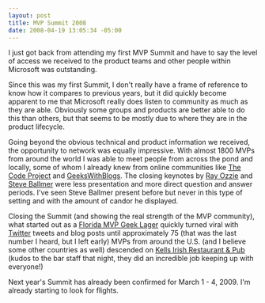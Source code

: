 ```yaml
---
layout: post
title: MVP Summit 2008
date: 2008-04-19 13:05:34 -05:00
---
```


I just got back from attending my first MVP Summit and have to say the level of access we received to the product teams and other people within Microsoft was outstanding. 

Since this was my first Summit, I don't really have a frame of reference to know how it compares to previous years, but it did quickly become apparent to me that Microsoft really does listen to community as much as they are able. Obviously some groups and products are better able to do this than others, but that seems to be mostly due to where they are in the product lifecycle.

Going beyond the obvious technical and product information we received, the opportunity to network was equally impressive. With almost 1800 MVPs from around the world I was able to meet people from across the pond and locally, some of whom I already knew from online communities like [The Code Project](http://www.codeproject.com/) and [GeeksWithBlogs](http://geekswithblogs.net). The closing keynotes by [Ray Ozzie](http://en.wikipedia.org/wiki/Ray_Ozzie) and [Steve Ballmer](http://en.wikipedia.org/wiki/Steve_Ballmer) were less presentation and more direct question and answer periods. I've seen Steve Ballmer present before but never in this type of setting and with the amount of candor he displayed.

Closing the Summit (and showing the real strength of the MVP community), what started out as a [Florida MVP Geek Lager](http://www.devfish.net/fullblogitemview.aspx?blogid=517) quickly turned viral with [Twitter](http://twitter.com) tweets and blog posts until approximately 75 (that was the last number I heard, but I left early) MVPs from around the U.S. (and I believe some other countries as well) descended on [Kells Irish Restaurant & Pub](http://www.kellsirish.com/seattle/index.php) (kudos to the bar staff that night, they did an incredible job keeping up with everyone!)

Next year's Summit has already been confirmed for March 1 - 4, 2009. I'm already starting to look for flights.
 